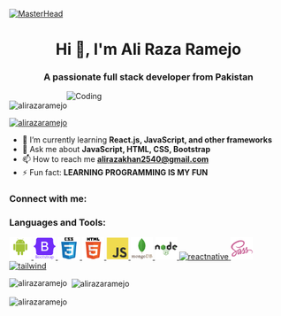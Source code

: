 [![MasterHead](https://i.pinimg.com/originals/2f/f4/28/2ff428006f3ade5f10beac69372062ab.gif)](https://alirazaramejo.io)
<h1 align="center">Hi 👋, I'm Ali Raza Ramejo</h1>
<h3 align="center">A passionate full stack developer from Pakistan</h3>
<img align="right" alt="Coding" width="400" src="https://www.softprodigy.com/wp-content/uploads/2021/06/JS-Development-Gif.gif">

<p align="left">
  <img src="https://komarev.com/ghpvc/?username=alirazaramejo&label=Profile%20views&color=0e75b6&style=flat" alt="alirazaramejo" />
</p>

<p align="left">
  <a href="https://github.com/ryo-ma/github-profile-trophy">
    <img src="https://github-profile-trophy.vercel.app/?username=alirazaramejo" alt="alirazaramejo" />
  </a>
</p>

- 🌱 I’m currently learning **React.js, JavaScript, and other frameworks**
- 💬 Ask me about **JavaScript, HTML, CSS, Bootstrap**
- 📫 How to reach me **alirazakhan2540@gmail.com**
- ⚡ Fun fact: **LEARNING PROGRAMMING IS MY FUN**

<h3 align="left">Connect with me:</h3>
<p align="left">
  <!-- Add your social media links here -->
</p>

<h3 align="left">Languages and Tools:</h3>
<p align="left">
  <a href="https://developer.android.com" target="_blank" rel="noreferrer">
    <img src="https://raw.githubusercontent.com/devicons/devicon/master/icons/android/android-original-wordmark.svg" alt="android" width="40" height="40"/>
  </a>
  <a href="https://getbootstrap.com" target="_blank" rel="noreferrer">
    <img src="https://raw.githubusercontent.com/devicons/devicon/master/icons/bootstrap/bootstrap-plain-wordmark.svg" alt="bootstrap" width="40" height="40"/>
  </a>
  <a href="https://www.w3schools.com/css/" target="_blank" rel="noreferrer">
    <img src="https://raw.githubusercontent.com/devicons/devicon/master/icons/css3/css3-original-wordmark.svg" alt="css3" width="40" height="40"/>
  </a>
  <a href="https://www.w3.org/html/" target="_blank" rel="noreferrer">
    <img src="https://raw.githubusercontent.com/devicons/devicon/master/icons/html5/html5-original-wordmark.svg" alt="html5" width="40" height="40"/>
  </a>
  <a href="https://developer.mozilla.org/en-US/docs/Web/JavaScript" target="_blank" rel="noreferrer">
    <img src="https://raw.githubusercontent.com/devicons/devicon/master/icons/javascript/javascript-original.svg" alt="javascript" width="40" height="40"/>
  </a>
  <a href="https://www.mongodb.com/" target="_blank" rel="noreferrer">
    <img src="https://raw.githubusercontent.com/devicons/devicon/master/icons/mongodb/mongodb-original-wordmark.svg" alt="mongodb" width="40" height="40"/>
  </a>
  <a href="https://nodejs.org" target="_blank" rel="noreferrer">
    <img src="https://raw.githubusercontent.com/devicons/devicon/master/icons/nodejs/nodejs-original-wordmark.svg" alt="nodejs" width="40" height="40"/>
  </a>
  <a href="https://reactnative.dev/" target="_blank" rel="noreferrer">
    <img src="https://reactnative.dev/img/header_logo.svg" alt="reactnative" width="40" height="40"/>
  </a>
  <a href="https://sass-lang.com" target="_blank" rel="noreferrer">
    <img src="https://raw.githubusercontent.com/devicons/devicon/master/icons/sass/sass-original.svg" alt="sass" width="40" height="40"/>
  </a>
  <a href="https://tailwindcss.com/" target="_blank" rel="noreferrer">
    <img src="https://www.vectorlogo.zone/logos/tailwindcss/tailwindcss-icon.svg" alt="tailwind" width="40" height="40"/>
  </a>
</p>

<p>
  <img align="left" src="https://github-readme-stats.vercel.app/api/top-langs?username=alirazaramejo&show_icons=true&locale=en&layout=compact" alt="alirazaramejo" />
</p>

<p>&nbsp;
  <img align="center" src="https://github-readme-stats.vercel.app/api?username=alirazaramejo&show_icons=true&locale=en" alt="alirazaramejo" />
</p>

<p>
  <img align="center" src="https://github-readme-streak-stats.herokuapp.com/?user=alirazaramejo&" alt="alirazaramejo" />
</p>
